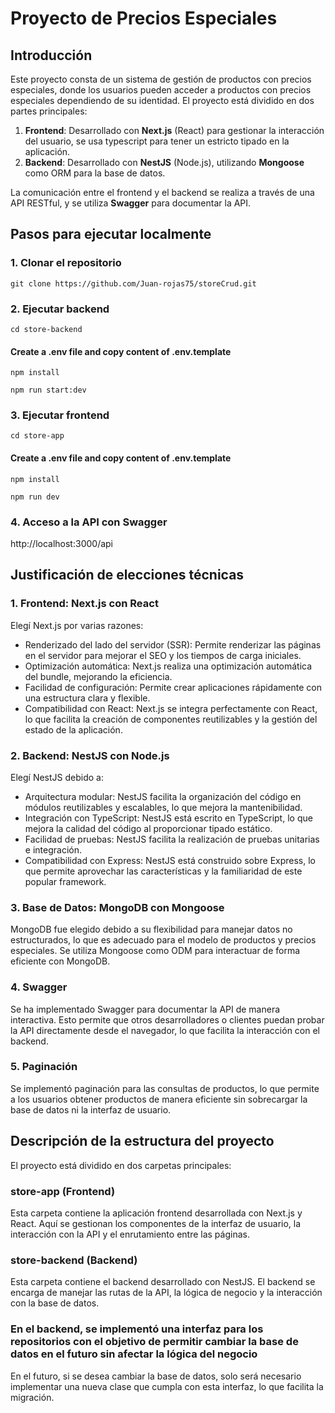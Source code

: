 # Proyecto de Precios Especiales

## Introducción

Este proyecto consta de un sistema de gestión de productos con precios especiales, donde los usuarios pueden acceder a productos con precios especiales dependiendo de su identidad. El proyecto está dividido en dos partes principales:

1. **Frontend**: Desarrollado con **Next.js** (React) para gestionar la interacción del usuario, se usa typescript para tener un estricto tipado en la aplicación.
2. **Backend**: Desarrollado con **NestJS** (Node.js), utilizando **Mongoose** como ORM para la base de datos.

La comunicación entre el frontend y el backend se realiza a través de una API RESTful, y se utiliza **Swagger** para documentar la API.

## Pasos para ejecutar localmente

### 1. Clonar el repositorio

```
git clone https://github.com/Juan-rojas75/storeCrud.git
```

### 2. Ejecutar backend
```
cd store-backend
```

#### Create a .env file and copy content of .env.template

```
npm install
```
```
npm run start:dev
```

### 3. Ejecutar frontend
```
cd store-app
```

#### Create a .env file and copy content of .env.template

```
npm install
```
```
npm run dev
```

### 4. Acceso a la API con Swagger

http://localhost:3000/api


## Justificación de elecciones técnicas

### 1. Frontend: Next.js con React

Elegí Next.js por varias razones:

- Renderizado del lado del servidor (SSR): Permite renderizar las páginas en el servidor para mejorar el SEO y los tiempos de carga iniciales.
- Optimización automática: Next.js realiza una optimización automática del bundle, mejorando la eficiencia.
- Facilidad de configuración: Permite crear aplicaciones rápidamente con una estructura clara y flexible.
- Compatibilidad con React: Next.js se integra perfectamente con React, lo que facilita la creación de componentes reutilizables y la gestión del estado de la aplicación.

### 2. Backend: NestJS con Node.js

Elegí NestJS debido a:

- Arquitectura modular: NestJS facilita la organización del código en módulos reutilizables y escalables, lo que mejora la mantenibilidad.
- Integración con TypeScript: NestJS está escrito en TypeScript, lo que mejora la calidad del código al proporcionar tipado estático.
- Facilidad de pruebas: NestJS facilita la realización de pruebas unitarias e integración.
- Compatibilidad con Express: NestJS está construido sobre Express, lo que permite aprovechar las características y la familiaridad de este popular framework.


### 3. Base de Datos: MongoDB con Mongoose

MongoDB fue elegido debido a su flexibilidad para manejar datos no estructurados, lo que es adecuado para el modelo de productos y precios especiales. Se utiliza Mongoose como ODM para interactuar de forma eficiente con MongoDB.

### 4. Swagger

Se ha implementado Swagger para documentar la API de manera interactiva. Esto permite que otros desarrolladores o clientes puedan probar la API directamente desde el navegador, lo que facilita la interacción con el backend.

### 5. Paginación

Se implementó paginación para las consultas de productos, lo que permite a los usuarios obtener productos de manera eficiente sin sobrecargar la base de datos ni la interfaz de usuario.

## Descripción de la estructura del proyecto

El proyecto está dividido en dos carpetas principales:

### store-app (Frontend)
Esta carpeta contiene la aplicación frontend desarrollada con Next.js y React. Aquí se gestionan los componentes de la interfaz de usuario, la interacción con la API y el enrutamiento entre las páginas.

### store-backend (Backend)
Esta carpeta contiene el backend desarrollado con NestJS. El backend se encarga de manejar las rutas de la API, la lógica de negocio y la interacción con la base de datos.

### En el backend, se implementó una interfaz para los repositorios con el objetivo de permitir cambiar la base de datos en el futuro sin afectar la lógica del negocio
En el futuro, si se desea cambiar la base de datos, solo será necesario implementar una nueva clase que cumpla con esta interfaz, lo que facilita la migración.